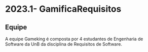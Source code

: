# 2023.1- GamificaRequisitos

## Equipe

A equipe Gameking é composta por 4 estudantes de Engenharia de Software da UnB da disciplina de Requisitos de Software.
